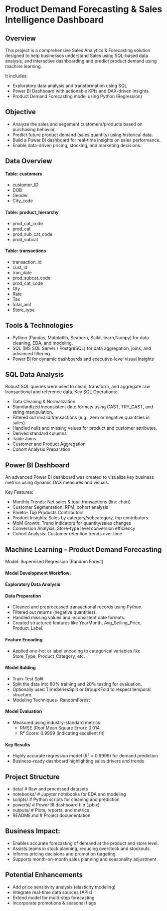 # Product Demand Forecasting & Sales Intelligence Dashboard

## Overview

This project is a comprehensive Sales Analytics & Forecasting solution designed to help businesses understand Sales using SQL-based data analysis, and interactive dashboarding and predict product demand using machine learning.

It includes:

- Exploratory data analysis and transformation using SQL
- Power BI Dashboard with actionable KPIs and DAX-driven insights.
- Product Demand Forecasting model using Python (Regression)


## Objective

- Analyze the sales and segement customers/products based on purchasing behavior.
- Predict future product demand (sales quantity) using historical data.
- Build a Power BI dashboard for real-time insights on sales performance.
- Enable data-driven pricing, stocking, and marketing decisions.

## Data Overview

#### Table: customers
  - customer_ID
  - DOB
  - Gender
  - City_code
#### Table: product_hierarchy
  - prod_cat_code
  - prod_cat
  - prod_sub_cat_code
  - prod_subcat
#### Table: transactions
  - transaction_id
  - cust_id
  - tran_date
  - prod_subcat_code
  - prod_cat_code
  - Qty
  - Rate
  - Tax
  - total_amt
  - Store_type

## Tools & Technologies

- Python (Pandas, Matplotlib, Seaborn, Scikit-learn,Numpy) for data cleaning, EDA, and modeling.
- SQL (MS SQL Server / PostgreSQL) for data aggregation, joins, and advanced filtering.
- Power BI for dynamic dashboards and executive-level visual insights
  
## SQL Data Analysis

Robust SQL queries were used to clean, transform, and aggregate raw transactional and reference data.
Key SQL Operations:
- Data Cleaning & Normalization
- Standardized inconsistent date formats using CAST, TRY_CAST, and string manipulation.
- Filtered out invalid transactions (e.g., zero or negative quantities in sales).
- Handled nulls and missing values for product and customer attributes.
- Derived standard columns
- Table Joins
- Customer and Product Aggregation
- Cohort Analysis Preparation

## Power BI Dashboard
An advanced Power BI dashboard was created to visualize key business metrics using dynamic DAX measures and visuals.

Key Features:
- Monthly Trends: Net sales & total transactions (line chart)
- Customer Segmentation: RFM, cohort analysis
- Pareto- Top Products Contributors
- Product Insights: Sales by category/subcategory, top contributors
- MoM Growth: Trend indicators for quantity/sales changes
- Conversion Analysis: Store-type level conversion efficiency
- Cohort Analysis: Customer retention trends over time

## Machine Learning – Product Demand Forecasting
Model: Supervised Regression (Random Forest)

#### Model Development Workflow:
 
#### Exploratory Data Analysis
#### Data Preparation
- Cleaned and preprocessed transactional records using Python.
- Filtered out returns (negative quantities).
- Handled missing values and inconsistent date formats.
- Created structured features like YearMonth, Avg_Selling_Price, Product_Label.
#### Feature Encoding
- Applied one-hot or label encoding to categorical variables like Store_Type, Product_Category, etc.
#### Model Bulding
- Train-Test Split
- Split the data into 80% training and 20% testing for evaluation.
- Optionally used TimeSeriesSplit or GroupKFold to respect temporal structure.
- Modeling Techniques- RandomForest
#### Model Evaluation
- Measured using industry-standard metrics:
   - RMSE (Root Mean Square Error): 0.014
   - R² Score: 0.9999 (indicating excellent fit)
#### Key Results
- Highly accurate regression model (R² > 0.9999) for demand prediction
- Business-ready dashboard highlighting sales drivers and trends

## Project Structure

- data/ # Raw and processed datasets
- notebooks/ # Jupyter notebooks for EDA and modeling
- scripts/ # Python scripts for cleaning and prediction
- powerbi/ # Power BI dashboard file (.pbix)
- outputs/ # Plots, reports, and metrics
- README.md # Project documentation

## Business Impact:

- Enables accurate forecasting of demand at the product and store level.
- Assists teams in stock planning, reducing overstock and stockouts.
- Informs pricing decisions and promotion targeting.
- Supports month-on-month sales planning and seasonality adjustment

## Potential Enhancements

- Add price sensitivity analysis (elasticity modeling)
- Integrate real-time data sources (APIs)
- Extend model for multi-step forecasting
- Incorporate promotions & seasonal flags
    
